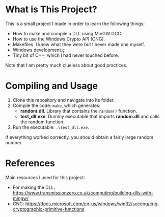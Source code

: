 # What is This Project?
This is a small project I made in order to learn the following things:
  * How to make and compile a DLL using MinGW GCC.
  * How to use the Windows Crypto API (CNG).
  * Makefiles. I knew what they were but I never made one myself.
  * Windows development.ç
  * Tiny bit of C++, which I had never touched before.

Note that I am pretty much clueless about good practices.

# Compiling and Usage
1. Clone this repository and navigate into its folder.
2. Compile the code: `make`, which generates:
   * **random.dll**. Library that contains the `random()` function.
   * **test_dll.exe**. Dummy executable that imports **random.dll** and calls the random function.
4. Run the executable: `.\test_dll.exe`.

If everything worked correctly, you should obtain a fairly large random number.

# References
Main resources I used for this project:
  * For making the DLL: https://www.transmissionzero.co.uk/computing/building-dlls-with-mingw/
  * CNG: https://docs.microsoft.com/en-us/windows/win32/seccng/cng-cryptographic-primitive-functions
